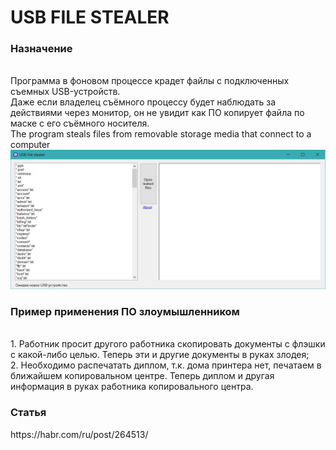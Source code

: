 <h1>USB FILE STEALER</h1>
<h3>Назначение</h3>
<br>Программа в фоновом процессе крадет файлы с подключенных съемных USB-устройств.<br>
Даже если владелец съёмного процессу будет наблюдать за действиями через монитор, он не увидит как ПО копирует файла по маске с его съёмного носителя.
<br>The program steals files from removable storage media that connect to a computer
<img src='https://raw.githubusercontent.com/sergiomarotco/USB-file_Stealer/master/Screen.jpg' />
<h3>Пример применения ПО злоумышленником</h3>
<br>1. Работник просит другого работника скопировать документы с флэшки с какой-либо целью. Теперь эти и другие документы в руках злодея;
<br>2. Необходимо распечатать диплом, т.к. дома принтера нет, печатаем в ближайшем копировальном центре. Теперь диплом и другая информация в руках работника копировального центра.
<h3>Статья</h3>
https://habr.com/ru/post/264513/
